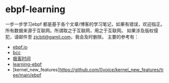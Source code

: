 # ebpf-learning
一步一步学习ebpf
都是基于各个文章/博客的学习笔记，如果有错误，欢迎指正。所有数据来源于互联网。所谓取之于互联网，用之于互联网。
如果涉及版权侵犯，请邮件至 zjcbit@gamil.com，我会及时删除。
主要的参考有：
- [ebpf.io](https://ebpf.io/)
- [bcc](https://github.com/iovisor/bcc)
- [极客时间](https://time.geekbang.org/)
- [learning-ebpf](https://github.com/lizrice/learning-ebpf)
- [kernel_new_features]https://github.com/0voice/kernel_new_features/tree/main/ebpf